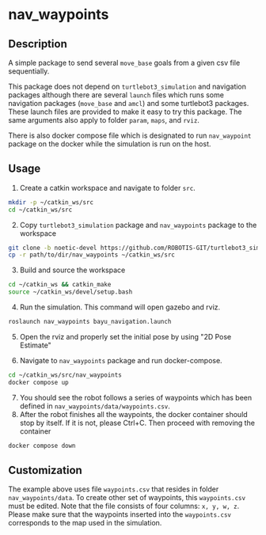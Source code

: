 # nav_waypoints
## Description
A simple package to send several `move_base` goals from a given csv file sequentially.

This package does not depend on `turtlebot3_simulation` and navigation packages although there are several `launch` files which runs some navigation packages (`move_base` and `amcl`) and some turtlebot3 packages. These launch files are provided to make it easy to try this package. The same arguments also apply to folder `param`, `maps`, and `rviz`.

There is also docker compose file which is designated to run `nav_waypoint` package on the docker while the simulation is run on the host.

## Usage
1. Create a catkin workspace and navigate to folder `src`.
```bash
mkdir -p ~/catkin_ws/src
cd ~/catkin_ws/src
```
2. Copy `turtlebot3_simulation` package and `nav_waypoints` package to the workspace
```bash
git clone -b noetic-devel https://github.com/ROBOTIS-GIT/turtlebot3_simulations.git
cp -r path/to/dir/nav_waypoints ~/catkin_ws/src
```
3. Build and source the workspace
```bash
cd ~/catkin_ws && catkin_make
source ~/catkin_ws/devel/setup.bash
```
4. Run the simulation. This command will open gazebo and rviz.
```bash
roslaunch nav_waypoints bayu_navigation.launch
```
5. Open the rviz and properly set the initial pose by using "2D Pose Estimate"

6. Navigate to `nav_waypoints` package and run docker-compose.
```bash
cd ~/catkin_ws/src/nav_waypoints
docker compose up
```
7. You should see the robot follows a series of waypoints which has been defined in `nav_waypoints/data/waypoints.csv`.
8. After the robot finishes all the waypoints, the docker container should stop by itself. If it is not, please Ctrl+C. Then proceed with removing the container
```bash
docker compose down
```
## Customization
The example above uses file `waypoints.csv` that resides in folder `nav_waypoints/data`. To create other set of waypoints, this `waypoints.csv` must be edited. Note that the file consists of four columns: `x, y, w, z`. Please make sure that the waypoints inserted into the `waypoints.csv` corresponds to the map used in the simulation.
